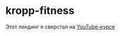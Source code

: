 # kropp-fitness
Этот лендинг я сверстал на [YouTube-курсе](https://www.youtube.com/playlist?list=PL0MUAHwery4rqkzKF1mDBCIH_eZgjY6uN)
